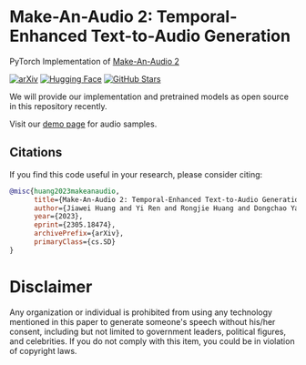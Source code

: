 # Make-An-Audio 2: Temporal-Enhanced Text-to-Audio Generation

PyTorch Implementation of [Make-An-Audio 2](https://arxiv.org/abs/2305.18474)  

[![arXiv](https://img.shields.io/badge/arXiv-Paper-<COLOR>.svg)](https://arxiv.org/abs/2305.18474)
[![Hugging Face](https://img.shields.io/badge/%F0%9F%A4%97%20Hugging%20Face-blue)](https://huggingface.co/spaces/AIGC-Audio/Make_An_Audio)
[![GitHub Stars](https://img.shields.io/github/stars/Text-to-Audio/Make-An-Audio-2?style=social)](https://github.com/Text-to-Audio/Make-An-Audio-2)

We will provide our implementation and pretrained models as open source in this repository recently.

Visit our [demo page](https://make-an-audio-2.github.io/) for audio samples.



## Citations ##
If you find this code useful in your research, please consider citing:
```bibtex
@misc{huang2023makeanaudio,
      title={Make-An-Audio 2: Temporal-Enhanced Text-to-Audio Generation}, 
      author={Jiawei Huang and Yi Ren and Rongjie Huang and Dongchao Yang and Zhenhui Ye and Chen Zhang and Jinglin Liu and Xiang Yin and Zejun Ma and Zhou Zhao},
      year={2023},
      eprint={2305.18474},
      archivePrefix={arXiv},
      primaryClass={cs.SD}
}
```

# Disclaimer ##
Any organization or individual is prohibited from using any technology mentioned in this paper to generate someone's speech without his/her consent, including but not limited to government leaders, political figures, and celebrities. If you do not comply with this item, you could be in violation of copyright laws.